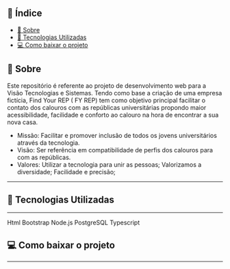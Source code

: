 ## 📜 Índice
- [📝 Sobre](#-sobre)
- [👾 Tecnologias Utilizadas](#-tecnologias-utilizadas)
- [💻 Como baixar o projeto](#-como-baixar-o-projeto)

## 📝 Sobre 
Este repositório é referente ao projeto de desenvolvimento web para a Visão Tecnologias e Sistemas.  Tendo como base a criação de uma empresa fictícia, Find Your REP ( FY REP)  tem como objetivo principal facilitar o contato dos calouros com as repúblicas universitárias propondo maior acessibilidade, facilidade e conforto ao calouro na hora de encontrar a sua nova casa. 
- Missão: Facilitar e promover inclusão de todos os jovens universitários através da tecnologia.
- Visão: Ser referência em compatibilidade de perfis dos calouros  para com as repúblicas.
- Valores: Utilizar a tecnologia para unir as pessoas;
           Valorizamos a diversidade;
           Facilidade e precisão;

---
## 👾 Tecnologias Utilizadas 


  ---
Html
Bootstrap
Node.js
PostgreSQL
Typescript
## 💻 Como baixar o projeto 

---

